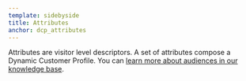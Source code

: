 ```yaml
---
template: sidebyside
title: Attributes
anchor: dcp_attributes
---
```


Attributes are visitor level descriptors. A set of attributes compose a Dynamic Customer Profile. You can <a href="https://help.optimizely.com/hc/en-us/articles/200039685" target="_blank">learn more about audiences in our knowledge base</a>.
